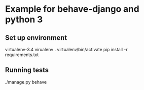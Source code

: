 # Example for behave-django and python 3
## Set up environment

virtualenv-3.4 virualenv
. virtualenv/bin/activate
pip install -r requirements.txt

## Running tests

./manage.py behave
